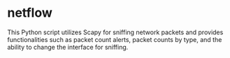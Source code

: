 # netflow
 This Python script utilizes Scapy for sniffing network packets and provides functionalities such as packet count alerts, packet counts by type, and the ability to change the interface for sniffing.
